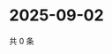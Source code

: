 # 2025-09-02

共 0 条

<!-- BEGIN BILIBILI -->
<!-- 最后更新时间 2025-09-02 01:07:09 +0800 -->

<!-- END BILIBILI -->